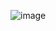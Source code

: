 ![image](https://github.com/ClartTheRoyalAcademyOfArt/ClartsClicker2.0/assets/127645286/f89490a9-d006-42c7-86e4-090f024a092e)
